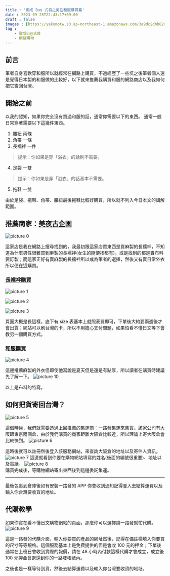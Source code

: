 ```yaml
---
title : '御成 Buy 式目之男性和服購買篇'
date : 2023-09-25T22:43:17+09:00
draft : false
images : [https://yakumotw.s3.ap-northeast-1.amazonaws.com/3e9dc2dbb82dd939318d764e47a7e9aa4bc4466739a9bf204577c93ce7881a9f.png]
tag :
    - 御成Buy式目
    - 網路購物
---
```

## 前言
筆者自身喜歡穿和服所以就經常在網路上購買，不過經歷了一些坑之後筆者個人還是覺得日本製的和服做的比較好，以下就來推薦我購買和服的網路商店以及我如何把它寄回台灣。
## 開始之前
以我的認知，如果你完全沒有買過和服的話，通常你需要以下的東西。
通常一般日常穿著需要以下這幾件東西。
1. 腰紐 兩條
2. 角帯 一條
3. 長襦袢 一件 
> 提示：你如果是穿「浴衣」的話則不需要。
4. 足袋 一雙
> 提示：你如果是穿「浴衣」的話基本不需要。
5. 拖鞋 一雙

由於足袋、拖鞋、角帯、腰紐最後拖鞋比較好購買，所以就不列入今日本文的講解範圍。
## 推薦商家：[美夜古企画](https://www.samue.co.jp/)
![picture 0](https://yakumotw.s3.ap-northeast-1.amazonaws.com/3e9dc2dbb82dd939318d764e47a7e9aa4bc4466739a9bf204577c93ce7881a9f.png)  

這家店是我在網路上搜尋找到的，我最初跟這家店買東西是買麻製的長襦袢，不知道為什麼男性很難買到麻製的長襦袢(女生的隨便找都有)，或是找到的都是賣布料要訂製；而這家正好有賣麻製的長襦袢所以成為筆者的選擇，然後又有賣日常外衣所以便在這購買。
### [長襦袢購買](https://www.samue.co.jp/kimono/juban/asa-juban/naga-juban.html)
![picture 1](https://yakumotw.s3.ap-northeast-1.amazonaws.com/30addf8cd57e21047ce9ebf289461bc53a7d5a6f34f22744826190dce70dc267.png) 

![picture 2](https://yakumotw.s3.ap-northeast-1.amazonaws.com/1f65bd2b683c33a1419a438c591de0d3cba9a8c857edc9f9078dc9fa26c768f3.png)  

![picture 3](https://yakumotw.s3.ap-northeast-1.amazonaws.com/dda080c7e5c3b94ccd8a4e89b16cb0da41cc60ac33a1666b334db35e3e791f7a.png)  

頁面大概是長這樣，底下有 size 表基本上就照表買即可，下單後大約要兩週後才會出貨；網站可以刷台灣的卡，所以不用擔心支付問題，如果怕看不懂日文等下會教另一個購買方式。
### [和服購買](https://www.samue.co.jp/kimono/linen-kimono/linen-kimono.html)

![picture 4](https://yakumotw.s3.ap-northeast-1.amazonaws.com/4a7347b87df22e1bdf80050cd1dabf4da746d7fe00d5a866ff19000bb6638ae9.png)  

這邊推薦麻製的外衣但即使他寫說是夏天但是還是有點厚，所以讀者在購買時建議先了解一下。
![picture 10](https://yakumotw.s3.ap-northeast-1.amazonaws.com/7c236cd04146e5ecd448269acd9aee19ab69fd08af7efd77fc3db1c14cc618aa.jpg)  

以上是布料的特寫。

## 如何把貨寄回台灣？

![picture 5](https://yakumotw.s3.ap-northeast-1.amazonaws.com/e9748bd720bc3c8695334267ab609281d645b13128a8bc082eaa0e9f7441ea0b.png)  

這個時候，我們就需要透過上回推薦的集運商：一路發集運來集貨。該家公司有大阪跟東京兩個倉，由於我們購買的商家距離大阪倉比較近，所以理論上寄大阪倉會比較快到。
![picture 6](https://yakumotw.s3.ap-northeast-1.amazonaws.com/3bf6dcfa68ea070a904ead918b5b530960d85d0cae87d639ee7b437789103301.png)  

這時後就可以註冊然後登入該服務網站，來查詢大阪倉的地址以及寄件人資訊。
![picture 7](https://yakumotw.s3.ap-northeast-1.amazonaws.com/04f38e6d4a4940c18fe8226901bc86c3f799179f927942b2180dd906b6d8bff2.png)
這邊就看到你要在購物網站填寫的姓名(後面的編號很重要)、地址以及電話。
![picture 8](https://yakumotw.s3.ap-northeast-1.amazonaws.com/27332761c967429dac903594f72f7b2d22db19c321b12714c4540e526335b201.png)  
購買完成後，等購物網站寄出東西後到這邊委託集運。

***

最後包裹到倉庫後如有安裝一路發的 APP 你會收到通知記得登入去結算運費以及輸入你台灣要收貨的地址。

## 代購教學
如果你實在看不懂日文購物網站的頁面，那麼你可以選擇請一路發幫忙代購。
![picture 9](https://yakumotw.s3.ap-northeast-1.amazonaws.com/2e1cc2b09bfae376262241bc22e9ffa86fe34a08e98038f007d64616eb58e85d.png)  

這是一路發的代購介面，輸入你要買的產品的網址然後，記得在備註欄填入你要買的尺寸等等規格。這個服務基本上是免費提供的但是會收 100 元的押金；下單後通常在上班日會收到實際的報價，請在 48 小時內付款這樣代購才會成立，成立後 100 元押金會退還到你的一路發帳號內。

之後也是一樣等待到貨，然後去結算運費以及輸入你台灣要收貨的地址。
